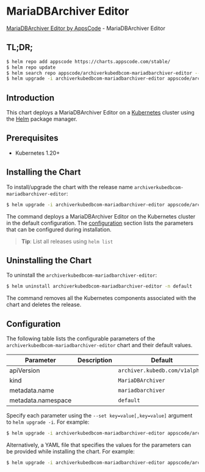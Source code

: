 # MariaDBArchiver Editor

[MariaDBArchiver Editor by AppsCode](https://appscode.com) - MariaDBArchiver Editor

## TL;DR;

```bash
$ helm repo add appscode https://charts.appscode.com/stable/
$ helm repo update
$ helm search repo appscode/archiverkubedbcom-mariadbarchiver-editor --version=v0.26.0
$ helm upgrade -i archiverkubedbcom-mariadbarchiver-editor appscode/archiverkubedbcom-mariadbarchiver-editor -n default --create-namespace --version=v0.26.0
```

## Introduction

This chart deploys a MariaDBArchiver Editor on a [Kubernetes](http://kubernetes.io) cluster using the [Helm](https://helm.sh) package manager.

## Prerequisites

- Kubernetes 1.20+

## Installing the Chart

To install/upgrade the chart with the release name `archiverkubedbcom-mariadbarchiver-editor`:

```bash
$ helm upgrade -i archiverkubedbcom-mariadbarchiver-editor appscode/archiverkubedbcom-mariadbarchiver-editor -n default --create-namespace --version=v0.26.0
```

The command deploys a MariaDBArchiver Editor on the Kubernetes cluster in the default configuration. The [configuration](#configuration) section lists the parameters that can be configured during installation.

> **Tip**: List all releases using `helm list`

## Uninstalling the Chart

To uninstall the `archiverkubedbcom-mariadbarchiver-editor`:

```bash
$ helm uninstall archiverkubedbcom-mariadbarchiver-editor -n default
```

The command removes all the Kubernetes components associated with the chart and deletes the release.

## Configuration

The following table lists the configurable parameters of the `archiverkubedbcom-mariadbarchiver-editor` chart and their default values.

|     Parameter      | Description |                  Default                  |
|--------------------|-------------|-------------------------------------------|
| apiVersion         |             | <code>archiver.kubedb.com/v1alpha1</code> |
| kind               |             | <code>MariaDBArchiver</code>              |
| metadata.name      |             | <code>mariadbarchiver</code>              |
| metadata.namespace |             | <code>default</code>                      |


Specify each parameter using the `--set key=value[,key=value]` argument to `helm upgrade -i`. For example:

```bash
$ helm upgrade -i archiverkubedbcom-mariadbarchiver-editor appscode/archiverkubedbcom-mariadbarchiver-editor -n default --create-namespace --version=v0.26.0 --set apiVersion=archiver.kubedb.com/v1alpha1
```

Alternatively, a YAML file that specifies the values for the parameters can be provided while
installing the chart. For example:

```bash
$ helm upgrade -i archiverkubedbcom-mariadbarchiver-editor appscode/archiverkubedbcom-mariadbarchiver-editor -n default --create-namespace --version=v0.26.0 --values values.yaml
```
